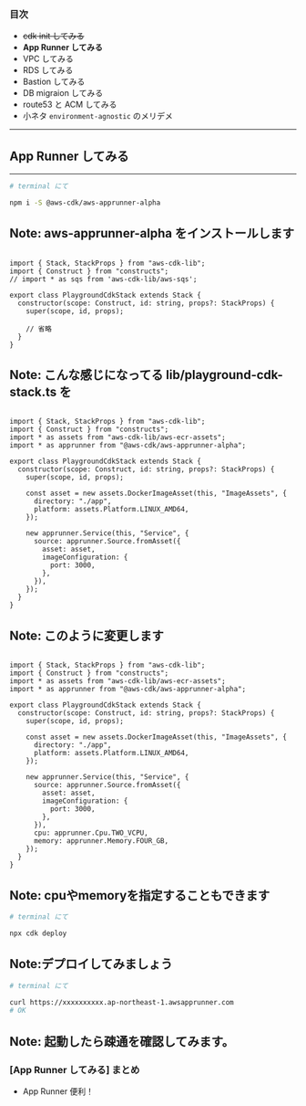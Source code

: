 ### 目次

- ~~cdk init してみる~~
- **App Runner してみる**
- VPC してみる
- RDS してみる
- Bastion してみる
- DB migraion してみる
- route53 と ACM してみる
- 小ネタ `environment-agnostic` のメリデメ
---
## App Runner してみる
---
```bash
# terminal にて

npm i -S @aws-cdk/aws-apprunner-alpha
```
Note: aws-apprunner-alpha をインストールします
---
<pre data-id="code-animation"><code data-line-numbers="" class="hljs" data-trim>
import { Stack, StackProps } from "aws-cdk-lib";
import { Construct } from "constructs";
// import * as sqs from 'aws-cdk-lib/aws-sqs';

export class PlaygroundCdkStack extends Stack {
  constructor(scope: Construct, id: string, props?: StackProps) {
    super(scope, id, props);

    // 省略
  }
}
</code></pre>
Note:
こんな感じになってる lib/playground-cdk-stack.ts を
---
<pre data-id="code-animation"><code data-line-numbers="|3-4|10-13|15-22|" class="hljs" data-trim>
import { Stack, StackProps } from "aws-cdk-lib";
import { Construct } from "constructs";
import * as assets from "aws-cdk-lib/aws-ecr-assets";
import * as apprunner from "@aws-cdk/aws-apprunner-alpha";

export class PlaygroundCdkStack extends Stack {
  constructor(scope: Construct, id: string, props?: StackProps) {
    super(scope, id, props);

    const asset = new assets.DockerImageAsset(this, "ImageAssets", {
      directory: "./app",
      platform: assets.Platform.LINUX_AMD64,
    });

    new apprunner.Service(this, "Service", {
      source: apprunner.Source.fromAsset({
        asset: asset,
        imageConfiguration: {
          port: 3000,
        },
      }),
    });
  }
}
</code></pre>
Note:
このように変更します
---
<pre data-id="code-animation"><code data-line-numbers="|22-23" class="hljs" data-trim>
import { Stack, StackProps } from "aws-cdk-lib";
import { Construct } from "constructs";
import * as assets from "aws-cdk-lib/aws-ecr-assets";
import * as apprunner from "@aws-cdk/aws-apprunner-alpha";

export class PlaygroundCdkStack extends Stack {
  constructor(scope: Construct, id: string, props?: StackProps) {
    super(scope, id, props);

    const asset = new assets.DockerImageAsset(this, "ImageAssets", {
      directory: "./app",
      platform: assets.Platform.LINUX_AMD64,
    });

    new apprunner.Service(this, "Service", {
      source: apprunner.Source.fromAsset({
        asset: asset,
        imageConfiguration: {
          port: 3000,
        },
      }),
      cpu: apprunner.Cpu.TWO_VCPU,
      memory: apprunner.Memory.FOUR_GB,
    });
  }
}
</code></pre>
Note:
cpuやmemoryを指定することもできます
---
```bash
# terminal にて

npx cdk deploy
```
Note:デプロイしてみましょう
---
```bash
# terminal にて

curl https://xxxxxxxxxx.ap-northeast-1.awsapprunner.com
# OK
```
Note: 起動したら疎通を確認してみます。
---
### [App Runner してみる] まとめ

- App Runner 便利！
